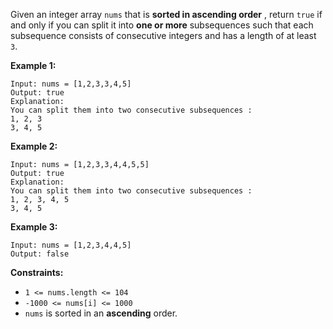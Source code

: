 Given an integer array `nums` that is **sorted in ascending order** , return
`true` if and only if you can split it into **one or more** subsequences such
that each subsequence consists of consecutive integers and has a length of at
least `3`.



**Example 1:**

    
    
    Input: nums = [1,2,3,3,4,5]
    Output: true
    Explanation:
    You can split them into two consecutive subsequences : 
    1, 2, 3
    3, 4, 5
    

**Example 2:**

    
    
    Input: nums = [1,2,3,3,4,4,5,5]
    Output: true
    Explanation:
    You can split them into two consecutive subsequences : 
    1, 2, 3, 4, 5
    3, 4, 5
    

**Example 3:**

    
    
    Input: nums = [1,2,3,4,4,5]
    Output: false
    



**Constraints:**

  * `1 <= nums.length <= 104`
  * `-1000 <= nums[i] <= 1000`
  * `nums` is sorted in an **ascending** order.

